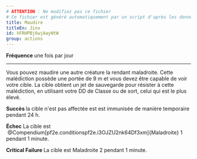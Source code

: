 ```yaml
---
# ATTENTION : Ne modifiez pas ce fichier
# Ce fichier est généré automatiquement par un script d'après les données du module Foundry VTT officiel et de sa traduction
title: Maudire
titleEn: Jinx
id: hFRHPBj6wjAayNtW
group: actions
---
```

<p><strong>Fréquence </strong>une fois par jour</p><hr><p>Vous pouvez maudire une autre créature la rendant maladroite. Cette malédiction possède une portée de 9 m et vous devez être capable de voir votre cible. La cible obtient un jet de sauvegarde pour résister à cette malédiction, en utilisant votre DD de Classe ou de sort, celui qui est le plus élevé.</p><p><strong>Succès </strong>la cible n'est pas affectée est est immunisée de manière temporaire pendant 24 h.</p><p><strong>Échec</strong> La cible est &nbsp;@Compendium[pf2e.conditionspf2e.i3OJZU2nk64Df3xm]{Maladroite} 1 pendant 1 minute.</p><p><strong>Critical Failure </strong>La cible est Maladroite 2 pendant 1 minute.</p>
